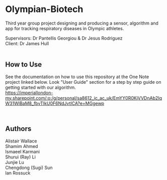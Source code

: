 # Olympian-Biotech
Third year group project designing and producing a sensor, algorithm and app for tracking respiratory diseases in Olympic athletes. <br />

Supervisors: Dr Pantellis Georgiou & Dr Jesus Rodriguez <br />
Client: Dr James Hull <br /><br />

## How to Use
See the documentation on how to use this repository at the One Note project linked below. Look "User Guide" section for a step by step guide on getting started with our algorithm. <br />
https://imperiallondon-my.sharepoint.com/:o:/g/personal/sa8612_ic_ac_uk/EmYY0R0KjVVDnAb2IqW31WIBaM8_fbvTIkU0F6NdJvtICA?e=MGgewp 

<br />

## Authors 
Alistair Wallace <br />
Shamim Ahmed <br />
Ismaeel Karmani <br />
Shurui (Ray) Li <br />
Junjie Lu <br />
Chengdong (Sugi) Sun <br />
Ian Rossuck <br />

